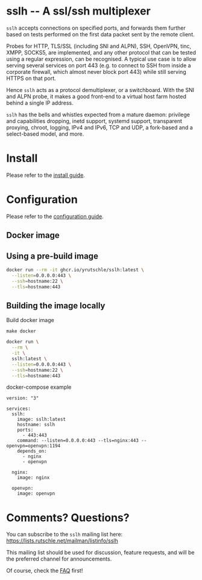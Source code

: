 sslh -- A ssl/ssh multiplexer
=============================

`sslh` accepts connections on specified ports, and forwards
them further based on tests performed on the first data
packet sent by the remote client.

Probes for HTTP, TLS/SSL (including SNI and ALPN), SSH,
OpenVPN, tinc, XMPP, SOCKS5, are implemented, and any other
protocol that can be tested using a regular expression, can
be recognised. A typical use case is to allow serving
several services on port 443 (e.g. to connect to SSH from
inside a corporate firewall, which almost never block port
443) while still serving HTTPS on that port. 

Hence `sslh` acts as a protocol demultiplexer, or a
switchboard. With the SNI and ALPN probe, it makes a good
front-end to a virtual host farm hosted behind a single IP
address.

`sslh` has the bells and whistles expected from a mature
daemon: privilege and capabilities dropping, inetd support,
systemd support, transparent proxying, chroot, logging, 
IPv4 and IPv6, TCP and UDP, a fork-based and a select-based 
model, and more.

Install
=======

Please refer to the [install guide](doc/INSTALL.md).


Configuration
=============

Please refer to the [configuration guide](doc/config.md).



Docker image
------------

## Using a pre-build image

```bash
docker run --rm -it ghcr.io/yrutschle/sslh:latest \
  --listen=0.0.0.0:443 \
  --ssh=hostname:22 \
  --tls=hostname:443
```

## Building the image locally

Build docker image

    make docker

```bash
docker run \
  --rm \
  -it \
  sslh:latest \
  --listen=0.0.0.0:443 \
  --ssh=hostname:22 \
  --tls=hostname:443
```

docker-compose example

```
version: "3"

services:
  sslh:
    image: sslh:latest
    hostname: sslh
    ports:
      - 443:443
    command: --listen=0.0.0.0:443 --tls=nginx:443 --openvpn=openvpn:1194
    depends_on:
      - nginx
      - openvpn

  nginx:
    image: nginx

  openvpn:
    image: openvpn
```

Comments? Questions?
====================

You can subscribe to the `sslh` mailing list here:
<https://lists.rutschle.net/mailman/listinfo/sslh>

This mailing list should be used for discussion, feature
requests, and will be the preferred channel for announcements.

Of course, check the [FAQ](doc/FAQ.md) first!


